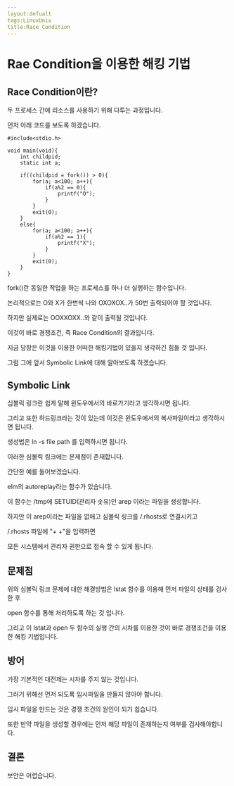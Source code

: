 ```yaml
---
layout:defualt
tags:LinuxUnix
title:Race_Condition
---
```


# Rae Condition을 이용한 해킹 기법

## Race Condition이란?

두 프로세스 간에 리소스를 사용하기 위해 다투는 과정입니다.

먼저 아래 코드를 보도록 하겠습니다.

```{c}
#include<stdio.h>

void main(void){
	int childpid;
    static int a;
    
    if((childpid = fork()) > 0){
    	for(a; a<100; a++){
        	if(a%2 == 0){
            	printf("O");
            }
        }
        exit(0);
    }
    else{
    	for(a; a<100; a++){
        	if(a%2 == 1){
            	printf("X");
            }
        }
        exit(0);
    }
}
```

fork()란 동일한 작업을 하는 프로세스를 하나 더 실행하는 함수입니다.

논리적으로는 O와 X가 한번씩 나와 OXOXOX..가 50번 출력되어야 할 것입니다.

하지만 실제로는 OOXXOXX..와 같이 출력될 것입니다.

이것이 바로 경쟁조건, 즉 Race Condition의 결과입니다.

지금 당장은 이것을 이용한 어떠한 해킹기법이 있을지 생각하긴 힘들 것 입니다.

그럼 그에 앞서 Symbolic Link에 대해 알아보도록 하겠습니다.

## Symbolic Link

심볼릭 링크란 쉽게 말해 윈도우에서의 바로가기라고 생각하시면 됩니다.

그리고 또한 하드링크라는 것이 있는데 이것은 윈도우에서의 복사파일이라고 생각하시면 됩니다.

생성법은 ln -s file path 를 입력하시면 됩니다.

이러한 심볼릭 링크에는 문제점이 존재합니다.

간단한 예를 들어보겠습니다.

elm의 autoreplay라는 함수가 있습니다.

이 함수는 /tmp에 SETUID(관리자 솟유)인 arep 이라는 파일을 생성합니다.

하지만 이 arep이라는 파일을 없애고 심볼릭 링크를 /.rhosts로 연결시키고

/.rhosts 파일에 "+ +"을 입력하면

모든 시스템에서 관리자 권한으로 접속 할 수 있게 됩니다.

## 문제점

위의 심볼릭 링크 문제에 대한 해결방법은 lstat 함수를 이용해 먼저 파일의 상태를 검사한 후

open 함수를 통해 처리하도록 하는 것 입니다.

그리고 이 lstat과 open 두 함수의 실행 간의 시차를 이용한 것이 바로 경쟁조건을 이용한 해킹 기법입니다.

## 방어

가장 기본적인 대전제는 시차를 주지 않는 것입니다.

그러기 위해선 먼저 되도록 임시파일을 만들지 않아야 합니다.

임시 파일을 만드는 것은 경쟁 조건의 원인이 되기 쉽습니다.

또한 만약 파일을 생성할 경우에는 먼저 해당 파일이 존재하는지 여부를 검사해야합니다.

## 결론

보안은 어렵습니다.